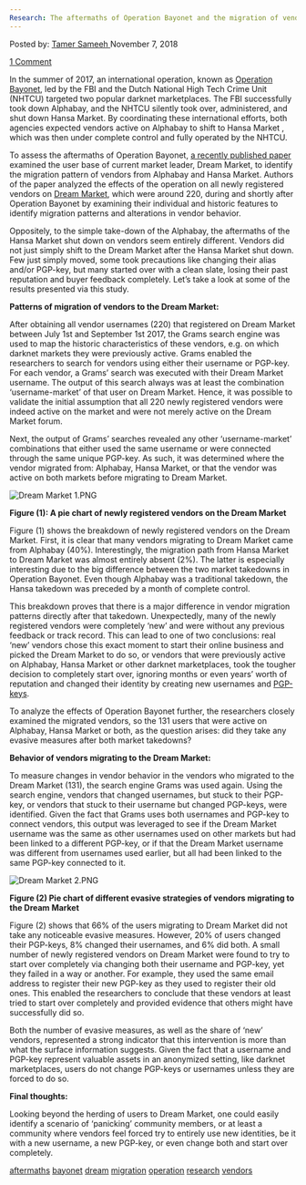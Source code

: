 ```yaml
---
Research: The aftermaths of Operation Bayonet and the migration of vendors to Dream Market
---
```

<article class="post-listing post-27150 post type-post status-publish format-standard has-post-thumbnail hentry 
tag-aftermaths tag-bayonet tag-dream tag-migration tag-operation tag-research tag-vendors">
<div class="post-inner">
<span>Posted by: <a href="https://www.deepdotweb.com/author/tamersameeh/" title="">Tamer Sameeh </a></span>
<span>November 7, 2018</span>

<span><a href="https://www.deepdotweb.com/2018/11/07/research-the-aftermaths-of-operation-bayonet-and-the-migration-of-vendors-to-dream-market/#comments">1 Comment</a></span>


<p>In the summer of 2017, an international operation, known as <a href="https://www.deepdotweb.com/2018/03/16/operation-bayonet-htcu-took-hansa-market-offline/">Operation Bayonet</a>, led by the FBI and the Dutch National High Tech Crime Unit (NHTCU) targeted two popular darknet marketplaces. The FBI successfully took down Alphabay, and the NHTCU silently took over, administered, and shut down Hansa Market. By coordinating these international efforts, both agencies expected vendors active on Alphabay to shift to Hansa Market , which was then under complete control and fully operated by the NHTCU.</p>
<p>To assess the aftermaths of Operation Bayonet, <a href="https://pure.tudelft.nl/portal/files/46185682/Wegberg_Verburgh_Lost_in_the_Dream.pdf">a recently published paper</a> examined the user base of current market leader, Dream Market, to identify the migration pattern of vendors from Alphabay and Hansa Market. Authors of the paper analyzed the effects of the operation on all newly registered vendors on <a href="http://www.deepdotweb.com/marketplace-directory/listing/dream-market/">Dream Market</a>, which were around 220, during and shortly after Operation Bayonet by examining their individual and historic features to identify migration patterns and alterations in vendor behavior.</p>
<p>Oppositely, to the simple take-down of the Alphabay, the aftermaths of the Hansa Market shut down on vendors seem entirely different. Vendors did not just simply shift to the Dream Market after the Hansa Market shut down. Few just simply moved, some took precautions like changing their alias and/or PGP-key, but many started over with a clean slate, losing their past reputation and buyer feedback completely. Let&#8217;s take a look at some of the results presented via this study.</p>
<p><strong>Patterns of migration of vendors to the Dream Market:</strong></p>
<p>After obtaining all vendor usernames (220) that registered on Dream Market between July 1st and September 1st 2017, the Grams search engine was used to map the historic characteristics of these vendors, e.g. on which darknet markets they were previously active. Grams enabled the researchers to search for vendors using either their username or PGP-key. For each vendor, a Grams&#8217; search was executed with their Dream Market username. The output of this search always was at least the combination ‘username-market’ of that user on Dream Market. Hence, it was possible to validate the initial assumption that all 220 newly registered vendors were indeed active on the market and were not merely active on the Dream Market forum.</p>
<p>Next, the output of Grams&#8217; searches revealed any other ‘username-market’ combinations that either used the same username or were connected through the same unique PGP-key. As such, it was determined where the vendor migrated from: Alphabay, Hansa Market, or that the vendor was active on both markets before migrating to Dream Market.</p>
<p><img class="wp-image-27156" src="/imgs/2018/11/dream-market-1-png.png" alt="Dream Market 1.PNG" srcset="/imgs/2018/11/dream-market-1-png.png 480w, /imgs/2018/11/dream-market-1-png-300x227.png 300w" sizes="(max-width: 480px) 100vw, 480px" /></p>
<p><strong>Figure (1): A pie chart of newly registered vendors on the Dream Market</strong></p>
<p>Figure (1) shows the breakdown of newly registered vendors on the Dream Market. First, it is clear that many vendors migrating to Dream Market came from Alphabay (40%). Interestingly, the migration path from Hansa Market to Dream Market was almost entirely absent (2%). The latter is especially interesting due to the big difference between the two market takedowns in Operation Bayonet. Even though Alphabay was a traditional takedown, the Hansa takedown was preceded by a month of complete control.</p>
<p>This breakdown proves that there is a major difference in vendor migration patterns directly after that takedown. Unexpectedly, many of the newly registered vendors were completely ‘new’ and were without any previous feedback or track record. This can lead to one of two conclusions: real ‘new’ vendors chose this exact moment to start their online business and picked the Dream Market to do so, or vendors that were previously active on Alphabay, Hansa Market or other darknet marketplaces, took the tougher decision to completely start over, ignoring months or even years’ worth of reputation and changed their identity by creating new usernames and <a href="https://www.deepdotweb.com/2017/10/22/basic-guide-pgp-tails/">PGP-keys</a>.</p>
<p>To analyze the effects of Operation Bayonet further, the researchers closely examined the migrated vendors, so the 131 users that were active on Alphabay, Hansa Market or both, as the question arises: did they take any evasive measures after both market takedowns?</p>
<p><strong>Behavior of vendors migrating to the Dream Market:</strong></p>
<p>To measure changes in vendor behavior in the vendors who migrated to the Dream Market (131), the search engine Grams was used again. Using the search engine, vendors that changed usernames, but stuck to their PGP-key, or vendors that stuck to their username but changed PGP-keys, were identified. Given the fact that Grams uses both usernames and PGP-key to connect vendors, this output was leveraged to see if the Dream Market username was the same as other usernames used on other markets but had been linked to a different PGP-key, or if that the Dream Market username was different from usernames used earlier, but all had been linked to the same PGP-key connected to it.</p>
<p><img class="wp-image-27157" src="/imgs/2018/11/dream-market-2-png.png" alt="Dream Market 2.PNG" srcset="/imgs/2018/11/dream-market-2-png.png 522w, /imgs/2018/11/dream-market-2-png-300x187.png 300w" sizes="(max-width: 522px) 100vw, 522px" /></p>
<p><strong>Figure (2) Pie chart of different evasive strategies of vendors migrating to the Dream Market</strong></p>
<p>Figure (2) shows that 66% of the users migrating to Dream Market did not take any noticeable evasive measures. However, 20% of users changed their PGP-keys, 8% changed their usernames, and 6% did both. A small number of newly registered vendors on Dream Market were found to try to start over completely via changing both their username and PGP-key, yet they failed in a way or another. For example, they used the same email address to register their new PGP-key as they used to register their old ones. This enabled the researchers to conclude that these vendors at least tried to start over completely and provided evidence that others might have successfully did so.</p>
<p>Both the number of evasive measures, as well as the share of ‘new’ vendors, represented a strong indicator that this intervention is more than what the surface information suggests. Given the fact that a username and PGP-key represent valuable assets in an anonymized setting, like darknet marketplaces, users do not change PGP-keys or usernames unless they are forced to do so.</p>
<p><strong>Final thoughts:</strong></p>
<p>Looking beyond the herding of users to Dream Market, one could easily identify a scenario of ‘panicking’ community members, or at least a community where vendors feel forced try to entirely use new identities, be it with a new username, a new PGP-key, or even change both and start over completely.</p>
</div>
<a href="https://www.deepdotweb.com/tag/aftermaths/" rel="tag">aftermaths</a> <a href="https://www.deepdotweb.com/tag/bayonet/" rel="tag">bayonet</a> <a href="https://www.deepdotweb.com/tag/dream/" rel="tag">dream</a> <a href="https://www.deepdotweb.com/tag/migration/" rel="tag">migration</a> <a href="https://www.deepdotweb.com/tag/operation/" rel="tag">operation</a> <a href="https://www.deepdotweb.com/tag/research/" rel="tag">research</a> <a href="https://www.deepdotweb.com/tag/vendors/" rel="tag">vendors</a></span> <span style="display:none" class="updated">2018-11-07<a href="https://www.deepdotweb.com/author/tamersameeh/" title="Posts by Tamer Sameeh" rel="author">Tamer Sameeh</a></strong></div>

